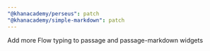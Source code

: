 ```yaml
---
"@khanacademy/perseus": patch
"@khanacademy/simple-markdown": patch
---
```


Add more Flow typing to passage and passage-markdown widgets
